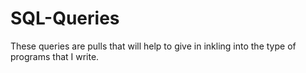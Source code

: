 # SQL-Queries
These queries are pulls that will help to give in inkling into the type of programs that I write.  
